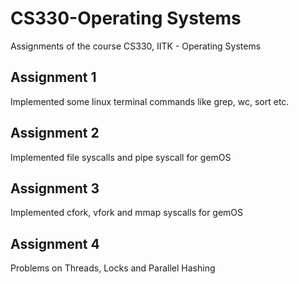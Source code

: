 # CS330-Operating Systems
Assignments of the course CS330, IITK - Operating Systems

## Assignment 1
Implemented some linux terminal commands like grep, wc, sort etc.

## Assignment 2
Implemented <it>file</it> syscalls and <it>pipe</it> syscall for gemOS

## Assignment 3
Implemented <it>cfork</it>, <it>vfork</it> and <it>mmap</it> syscalls for gemOS

## Assignment 4
Problems on Threads, Locks and Parallel Hashing
